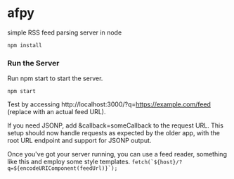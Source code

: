# afpy

simple RSS feed parsing server in node

```npm install```

### Run the Server

Run npm start to start the server.

```npm start```

Test by accessing http://localhost:3000/?q=https://example.com/feed (replace with an actual feed URL).

If you need JSONP, add &callback=someCallback to the request URL.
This setup should now handle requests as expected by the older app, with the root URL endpoint and support for JSONP output.

Once you've got your server running, you can use a feed reader, something like this and employ some style templates. 
```fetch(`${host}/?q=${encodeURIComponent(feedUrl)}`);```
